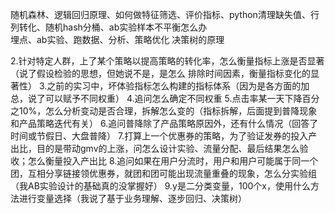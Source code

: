 随机森林、逻辑回归原理、如何做特征筛选、评价指标、python清理缺失值、行列转化、随机hash分桶、ab实验样本不平衡怎么办  
埋点、ab实验、跑数据、分析、策略优化
决策树的原理  

2.针对特定人群，上了某个策略以提高策略的转化率，怎么衡量指标上涨是否显著（说了假设检验的思想，但她说不是，是怎么 排除时间因素，衡量指标变化的显著性）
3.之前的实习中，坏体验指标怎么构建的指标体系（因为是各方面的加总，说了可以赋予不同权重）
4.追问怎么确定不同权重
5.点击率某一天下降百分之10%，怎么分析变动是否合理，拆解怎么变的（指标拆解，后面提到普降现象和产品策略迭代有关）
6.追问普降除了产品策略原因外，还有什么情况（回答了时间或节假日、大盘普降）
7.打算上一个优惠券的策略，为了验证发券的投入产出比，目的是带动gmv的上涨，问怎么设计实验、流量分配、最后结果怎么验收；怎么衡量投入产出比
8.追问如果在用户分流时，用户和用户可能属于同一个团，互相分享链接领优惠券，就团和团可能出现流量重叠的现象，怎么分实验组（我AB实验设计的基础真的没掌握好）
9.y是二分类变量，100个x，使用什么方法进行变量选择（我说了基于业务理解、逐步回归、决策树）
